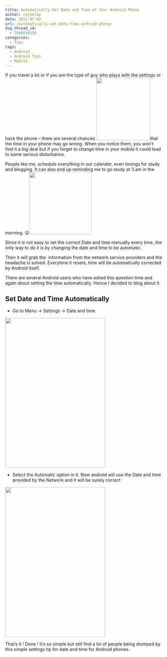 ```yaml
---
title: Automatically Set Date and Time of Your Android Phone
author: rajeelkp
date: 2011-07-02
url: /automatically-set-date-time-android-phone/
dsq_thread_id:
  - 2948010159
categories:
  - Tips
tags:
  - Android
  - Android Tips
  - Mobile
---
```

If you travel a lot or if you are the type of guy who plays with the settings or hack the phone &#8211; there are several chances <a rel="attachment wp-att-41333" href="http://devilsworkshop.org/automatically-set-date-time-android-phone/fancy-widget-android-app/"><img class="alignleft" title="fancy-widget-android-app" src="http://cdn.devilsworkshop.org/files/2011/06/fancy-widget-android-app-173x200.jpg" alt="" width="173" height="200" /></a>that the time in your phone may go wrong. When you notice them, you won&#8217;t find it a big deal but if you forget to change time in your mobile it could lead to some serious disturbance.

People like me, schedule everything in our calender, even timings for study and blogging. It can also end up reminding me to go study at 3.am in the morning. 😛<a rel="attachment wp-att-41334" href="http://devilsworkshop.org/automatically-set-date-time-android-phone/timepickerdialog/"><img class="alignright size-thumbnail wp-image-41334" title="Time and date automatically" src="http://cdn.devilsworkshop.org/files/2011/06/TimePickerDialog-200x200.png" alt="" width="200" height="200" /></a>

Since it is not easy to set the correct Date and time manually every time, the only way to do it is by changing the date and time to be automatic.

Then it will grab the  information from the network service providers and the headache is solved. Everytime it resets, time will be automatically corrected by Android itself.

There are several Android users who have asked this question time and again about setting the time automatically. Hence I decided to blog about it.

## Set Date and Time Automatically

  * Go to Menu -> Settings -> Date and time

<a rel="attachment wp-att-41329" href="http://devilsworkshop.org/automatically-set-date-time-android-phone/date-automativ-droid/"><img class="size-full wp-image-41329 alignnone" title="date automativ droid" src="http://cdn.devilsworkshop.org/files/2011/06/date-automativ-droid.png" alt="" width="320" height="480" /></a>

  * Select the Automatic option in it. Now android will use the Date and time provided by the Network and it will be surely correct

<a rel="attachment wp-att-41330" href="http://devilsworkshop.org/automatically-set-date-time-android-phone/date-automativ-droid2/"><img class="size-full wp-image-41330 alignnone" title="date automativ droid2" src="http://cdn.devilsworkshop.org/files/2011/06/date-automativ-droid2.png" alt="" width="320" height="480" /></a>

That&#8217;s it ! Done ! It&#8217;s so simple but still find a lot of people being stumped by this simple settings tip for date and time for Android phones.
